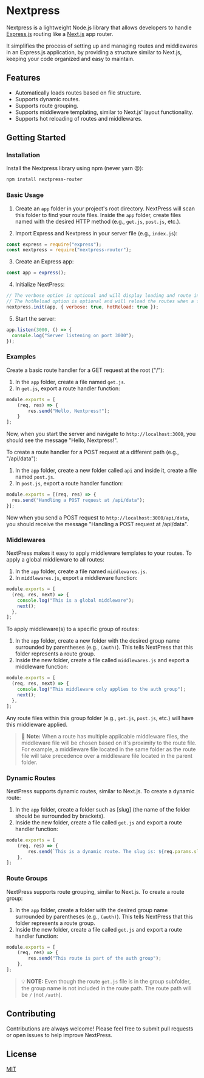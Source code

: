 # Nextpress

Nextpress is a lightweight Node.js library that allows developers to handle [Express.js](https://expressjs.com/) routing like a [Next.js](https://nextjs.org/) app router.

It simplifies the process of setting up and managing routes and middlewares in an Express.js application, by providing a structure similar to Next.js, keeping your code organized and easy to maintain.

## Features

- Automatically loads routes based on file structure.
- Supports dynamic routes.
- Supports route grouping.
- Supports middleware templating, similar to Next.js' layout functionality.
- Supports hot reloading of routes and middlewares.

## Getting Started

### Installation

Install the Nextpress library using npm (never yarn 😡):

```bash
npm install nextpress-router
```

### Basic Usage

1. Create an `app` folder in your project's root directory. NextPress will scan this folder to find your route files. Inside the `app` folder, create files named with the desired HTTP method (e.g., `get.js`, `post.js`, etc.).

2. Import Express and Nextpress in your server file (e.g., `index.js`):

```javascript
const express = require("express");
const nextpress = require("nextpress-router");
```

3. Create an Express app:

```javascript
const app = express();
```

4. Initialize NextPress:

```javascript
// The verbose option is optional and will display loading and route information in the console if set to true
// The hotReload option is optional and will reload the routes when a file is changed if set to true
nextpress.init(app, { verbose: true, hotReload: true });
```

5. Start the server:

```javascript
app.listen(3000, () => {
  console.log("Server listening on port 3000");
});
```

### Examples

Create a basic route handler for a GET request at the root ("/"):

1. In the `app` folder, create a file named `get.js`.
2. In `get.js`, export a route handler function:

```javascript
module.exports = [
    (req, res) => {
        res.send("Hello, Nextpress!");
    }
];
```

Now, when you start the server and navigate to `http://localhost:3000`, you should see the message "Hello, Nextpress!".

To create a route handler for a POST request at a different path (e.g., "/api/data"):

1. In the `app` folder, create a new folder called `api` and inside it, create a file named `post.js`.
2. In `post.js`, export a route handler function:

```javascript
module.exports = [(req, res) => {
  res.send("Handling a POST request at /api/data");
}];
```

Now when you send a POST request to `http://localhost:3000/api/data`, you should receive the message "Handling a POST request at /api/data".

### Middlewares

NextPress makes it easy to apply middleware templates to your routes. To apply a global middleware to all routes:

1. In the `app` folder, create a file named `middlewares.js`.
2. In `middlewares.js`, export a middleware function:
```javascript
module.exports = [
  (req, res, next) => {
    console.log("This is a global middleware");
    next();
  },
];
```

To apply middleware(s) to a specific group of routes:

1. In the `app` folder, create a new folder with the desired group name surrounded by parentheses (e.g., `(auth)`). This tells NextPress that this folder represents a route group.
2. Inside the new folder, create a file called `middlewares.js` and export a middleware function:

```javascript
module.exports = [
  (req, res, next) => {
    console.log("This middleware only applies to the auth group");
    next();
  },
];
```

Any route files within this group folder (e.g., `get.js`, `post.js`, etc.) will have this middleware applied.

> 🚨 **Note:** When a route has multiple applicable middleware files, the middleware file will be chosen based on it's proximity to the route file. For example, a middleware file located in the same folder as the route file will take precedence over a middleware file located in the parent folder.

### Dynamic Routes

NextPress supports dynamic routes, similar to Next.js. To create a dynamic route:

1. In the `app` folder, create a folder such as [slug] (the name of the folder should be surrounded by brackets).
2. Inside the new folder, create a file called `get.js` and export a route handler function:

```javascript
module.exports = [
    (req, res) => {
        res.send(`This is a dynamic route. The slug is: ${req.params.slug}`);
    },
];
```

### Route Groups

NextPress supports route grouping, similar to Next.js. To create a route group:

1. In the `app` folder, create a folder with the desired group name surrounded by parentheses (e.g., `(auth)`). This tells NextPress that this folder represents a route group.
2. Inside the new folder, create a file called `get.js` and export a route handler function:

```javascript
module.exports = [
    (req, res) => {
        res.send("This route is part of the auth group");
    },
];
```

> 💡 **NOTE:** Even though the route `get.js` file is in the group subfolder, the group name is not included in the route path. The route path will be `/` (not `/auth`).

## Contributing

Contributions are always welcome! Please feel free to submit pull requests or open issues to help improve NextPress.

## License

[MIT](LICENSE)